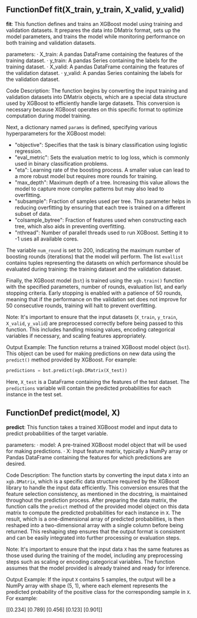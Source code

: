 ## FunctionDef fit(X_train, y_train, X_valid, y_valid)
**fit**: This function defines and trains an XGBoost model using training and validation datasets. It prepares the data into DMatrix format, sets up the model parameters, and trains the model while monitoring performance on both training and validation datasets.

parameters:
· X_train: A pandas DataFrame containing the features of the training dataset.
· y_train: A pandas Series containing the labels for the training dataset.
· X_valid: A pandas DataFrame containing the features of the validation dataset.
· y_valid: A pandas Series containing the labels for the validation dataset.

Code Description: The function begins by converting the input training and validation datasets into DMatrix objects, which are a special data structure used by XGBoost to efficiently handle large datasets. This conversion is necessary because XGBoost operates on this specific format to optimize computation during model training.

Next, a dictionary named `params` is defined, specifying various hyperparameters for the XGBoost model:
- "objective": Specifies that the task is binary classification using logistic regression.
- "eval_metric": Sets the evaluation metric to log loss, which is commonly used in binary classification problems.
- "eta": Learning rate of the boosting process. A smaller value can lead to a more robust model but requires more rounds for training.
- "max_depth": Maximum depth of a tree. Increasing this value allows the model to capture more complex patterns but may also lead to overfitting.
- "subsample": Fraction of samples used per tree. This parameter helps in reducing overfitting by ensuring that each tree is trained on a different subset of data.
- "colsample_bytree": Fraction of features used when constructing each tree, which also aids in preventing overfitting.
- "nthread": Number of parallel threads used to run XGBoost. Setting it to -1 uses all available cores.

The variable `num_round` is set to 200, indicating the maximum number of boosting rounds (iterations) that the model will perform. The list `evallist` contains tuples representing the datasets on which performance should be evaluated during training: the training dataset and the validation dataset.

Finally, the XGBoost model (`bst`) is trained using the `xgb.train()` function with the specified parameters, number of rounds, evaluation list, and early stopping criteria. Early stopping is enabled with a patience of 50 rounds, meaning that if the performance on the validation set does not improve for 50 consecutive rounds, training will halt to prevent overfitting.

Note: It's important to ensure that the input datasets (`X_train`, `y_train`, `X_valid`, `y_valid`) are preprocessed correctly before being passed to this function. This includes handling missing values, encoding categorical variables if necessary, and scaling features appropriately.

Output Example: The function returns a trained XGBoost model object (`bst`). This object can be used for making predictions on new data using the `predict()` method provided by XGBoost. For example:
```python
predictions = bst.predict(xgb.DMatrix(X_test))
```
Here, `X_test` is a DataFrame containing the features of the test dataset. The `predictions` variable will contain the predicted probabilities for each instance in the test set.
## FunctionDef predict(model, X)
**predict**: This function takes a trained XGBoost model and input data to predict probabilities of the target variable.

parameters:
· model: A pre-trained XGBoost model object that will be used for making predictions.
· X: Input feature matrix, typically a NumPy array or Pandas DataFrame containing the features for which predictions are desired.

Code Description: The function starts by converting the input data `X` into an `xgb.DMatrix`, which is a specific data structure required by the XGBoost library to handle the input data efficiently. This conversion ensures that the feature selection consistency, as mentioned in the docstring, is maintained throughout the prediction process. After preparing the data matrix, the function calls the `predict` method of the provided model object on this data matrix to compute the predicted probabilities for each instance in `X`. The result, which is a one-dimensional array of predicted probabilities, is then reshaped into a two-dimensional array with a single column before being returned. This reshaping step ensures that the output format is consistent and can be easily integrated into further processing or evaluation steps.

Note: It's important to ensure that the input data `X` has the same features as those used during the training of the model, including any preprocessing steps such as scaling or encoding categorical variables. The function assumes that the model provided is already trained and ready for inference.

Output Example: If the input `X` contains 5 samples, the output will be a NumPy array with shape (5, 1), where each element represents the predicted probability of the positive class for the corresponding sample in `X`. For example:

[[0.234]
 [0.789]
 [0.456]
 [0.123]
 [0.901]]
